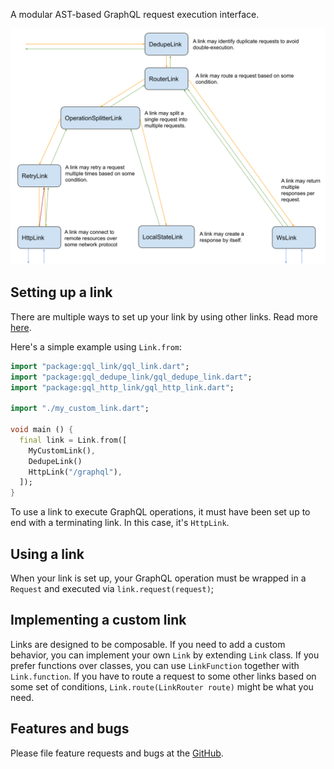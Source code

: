 A modular AST-based GraphQL request execution interface.

![A hypothetical Link setup](./assets/gql_link.svg "A hypothetical Link setup")


## Setting up a link

There are multiple ways to set up your link by using other links.
Read more [here](https://pub.dev/documentation/gql_link/latest/link/Link-class.html).

Here's a simple example using `Link.from`:
```dart
import "package:gql_link/gql_link.dart";
import "package:gql_dedupe_link/gql_dedupe_link.dart";
import "package:gql_http_link/gql_http_link.dart";

import "./my_custom_link.dart";

void main () {
  final link = Link.from([
    MyCustomLink(),
    DedupeLink()
    HttpLink("/graphql"),
  ]);
}
```

To use a link to execute GraphQL operations, it must have been set up to end with a terminating link.
In this case, it's `HttpLink`.

## Using a link

When your link is set up, your GraphQL operation must be wrapped in a `Request` and executed via `link.request(request)`;

## Implementing a custom link

Links are designed to be composable. If you need to add a custom behavior, you can implement your own `Link`
by extending `Link` class. If you prefer functions over classes, you can use `LinkFunction` together with `Link.function`.
If you have to route a request to some other links based on some set of conditions, `Link.route(LinkRouter route)`
might be what you need.

## Features and bugs

Please file feature requests and bugs at the [GitHub][tracker].

[tracker]: https://github.com/gql-dart/gql/issues
